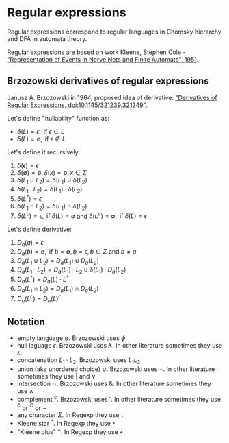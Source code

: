 # Regular expressions

Regular expressions correspond to regular languages in Chomsky hierarchy and DFA in automata theory.

Regular expressions are based on work Kleene, Stephen Cole - ["Representation of Events in Nerve Nets and Finite Automata", 1951](https://www.rand.org/content/dam/rand/pubs/research_memoranda/2008/RM704.pdf).

## Brzozowski derivatives of regular expressions

Janusz A. Brzozowski in 1964, proposed idea of derivative: ["Derivatives of Regular Expressions, doi:10.1145/321239.321249"](https://dl.acm.org/doi/pdf/10.1145/321239.321249).

Let's define "nullability" function as:

- $\delta(L) = \epsilon, \text{ if } \epsilon \in L$
- $\delta(L) = \emptyset, \text{ if } \epsilon \notin L$

Let's define it recursively:

1. $\delta(\epsilon) = \epsilon$
2. $\delta(\emptyset) = \emptyset, \delta(x) = \emptyset, x \in \Sigma$
3. $\delta(L_1 \cup L_2) = \delta(L_1) \cup \delta(L_2)$
4. $\delta(L_1 \cdot L_2) = \delta(L_1) \cdot \delta(L_2)$
5. $\delta(L^*) = \epsilon$
6. $\delta(L_1 \cap L_2) = \delta(L_1) \cap \delta(L_2)$
7. $\delta(L^c) = \epsilon, \text{ if } \delta(L) = \emptyset$ and $\delta(L^c) = \emptyset, \text{ if } \delta(L) = \epsilon$

Let's define derivative:

1. $D_a(a) = \epsilon$
2. $D_a(b) = \emptyset, \text{ if } b = \emptyset, b = \epsilon, b \in \Sigma \text{ and } b \neq a$
3. $D_a(L_1 \cup L_2) = D_a(L_1) \cup D_a(L_2)$
4. $D_a(L_1 \cdot L_2) = D_a(L_1) \cdot L_2 \cup \delta(L_1) \cdot D_a(L_2)$
5. $D_a(L^*) = D_a(L) \cdot L^*$
6. $D_a(L_1 \cap L_2) = D_a(L_1) \cap D_a(L_2)$
7. $D_a(L^c) = D_a(L)^c$

## Notation

- empty language $\emptyset$. Brzozowski uses $\phi$
- null laguage  $\epsilon$. Brzozowski uses $\lambda$. In other literature sometimes they use $\varepsilon$
- concatenation $L_1 \cdot L_2$. Brzozowski uses $L_1L_2$
- union (aka unordered choice) $\cup$. Brzozowski uses $+$. In other literature sometimes they use $|$ and $\lor$
- intersection $\cap$. Brzozowski uses $\&$. In other literature sometimes they use $\land$
- complement $^c$. Brzozowski uses $'$. In other literature sometimes they use $^\complement$ or $^C$ or $\lnot$
- any character $\Sigma$. In Regexp they use `.`
- Kleene star $^*$. In Regexp they use `*`
- "Kleene plus" $^+$. In Regexp they use `+`

